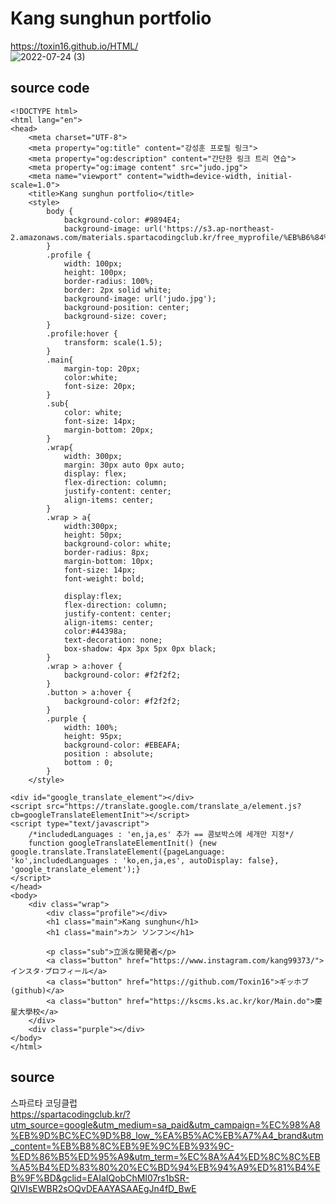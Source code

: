 # Kang sunghun portfolio<br>
https://toxin16.github.io/HTML/ <br>
![2022-07-24 (3)](https://user-images.githubusercontent.com/109052012/180644888-6a0207a0-31c2-42d3-97a4-3b460d6f9454.png)

## source code
~~~
<!DOCTYPE html>
<html lang="en">
<head>
    <meta charset="UTF-8">
    <meta property="og:title" content="강성훈 프로필 링크">
    <meta property="og:description" content="간단한 링크 트리 연습">
    <meta property="og:image content" src="judo.jpg">
    <meta name="viewport" content="width=device-width, initial-scale=1.0">
    <title>Kang sunghun portfolio</title>
    <style>
        body {
            background-color: #9894E4;
            background-image: url('https://s3.ap-northeast-2.amazonaws.com/materials.spartacodingclub.kr/free_myprofile/%EB%B6%84%ED%99%8D+%EB%A5%B4%ED%83%84%EC%9D%B4/%EB%B6%84%ED%99%8D%EB%B0%98%EC%A7%9D%EC%9D%B4.png');
        }
        .profile {
            width: 100px;
            height: 100px;
            border-radius: 100%;
            border: 2px solid white;
            background-image: url('judo.jpg');
            background-position: center;
            background-size: cover;
        }
        .profile:hover {
            transform: scale(1.5);
        }
        .main{
            margin-top: 20px;
            color:white;
            font-size: 20px;
        }
        .sub{
            color: white;
            font-size: 14px;
            margin-bottom: 20px;
        }
        .wrap{
            width: 300px;
            margin: 30px auto 0px auto;
            display: flex;
            flex-direction: column;
            justify-content: center;
            align-items: center;
        }
        .wrap > a{
            width:300px;
            height: 50px;
            background-color: white;
            border-radius: 8px;
            margin-bottom: 10px;
            font-size: 14px;
            font-weight: bold;

            display:flex;
            flex-direction: column;
            justify-content: center;
            align-items: center;
            color:#44398a;
            text-decoration: none;
            box-shadow: 4px 3px 5px 0px black;
        }
        .wrap > a:hover {
            background-color: #f2f2f2;
        }
        .button > a:hover {
            background-color: #f2f2f2;
        }
        .purple {
            width: 100%;
            height: 95px;
            background-color: #EBEAFA;
            position : absolute;
            bottom : 0;
        }
    </style>

<div id="google_translate_element"></div>
<script src="https://translate.google.com/translate_a/element.js?cb=googleTranslateElementInit"></script>
<script type="text/javascript">
    /*includedLanguages : 'en,ja,es' 추가 == 콤보박스에 세개만 지정*/
    function googleTranslateElementInit() {new google.translate.TranslateElement({pageLanguage: 'ko',includedLanguages : 'ko,en,ja,es', autoDisplay: false}, 'google_translate_element');}
</script>
</head>
<body>
    <div class="wrap">
        <div class="profile"></div>
        <h1 class="main">Kang sunghun</h1>
        <h1 class="main">カン ソンフン</h1>
        
        <p class="sub">立派な開発者</p>
        <a class="button" href="https://www.instagram.com/kang99373/">インスタ·プロフィール</a>
        <a class="button" href="https://github.com/Toxin16">ギッホブ(github)</a>
        <a class="button" href="https://kscms.ks.ac.kr/kor/Main.do">慶星大學校</a>
    </div>
    <div class="purple"></div>
</body>
</html>
~~~

## source
스파르타 코딩클럽<br>
https://spartacodingclub.kr/?utm_source=google&utm_medium=sa_paid&utm_campaign=%EC%98%A8%EB%9D%BC%EC%9D%B8_low_%EA%B5%AC%EB%A7%A4_brand&utm_content=%EB%B8%8C%EB%9E%9C%EB%93%9C-%ED%86%B5%ED%95%A9&utm_term=%EC%8A%A4%ED%8C%8C%EB%A5%B4%ED%83%80%20%EC%BD%94%EB%94%A9%ED%81%B4%EB%9F%BD&gclid=EAIaIQobChMI07rs1bSR-QIVIsEWBR2sOQvDEAAYASAAEgJn4fD_BwE
<br>
